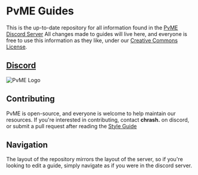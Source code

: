 # PvME Guides
This is the up-to-date repository for all information found in the [PvME Discord Server](https://discord.gg/pvme)
All changes made to guides will live here, and everyone is free to use this information as they like, under our [Creative Commons License](LICENSE).

## __[Discord](https://discord.gg/pvme)__
![PvME Logo](https://img.pvme.io/images/NYqV8et.png)

## __Contributing__
PvME is open-source, and everyone is welcome to help maintain our resources. If you're interested in contributing, contact **chrash.** on discord, or submit a pull request after reading the [Style Guide](/editor-resources/editor-references/style-guide/)

## __Navigation__
The layout of the repository mirrors the layout of the server, so if you're looking to edit a guide, simply navigate as if you were in the discord server.
